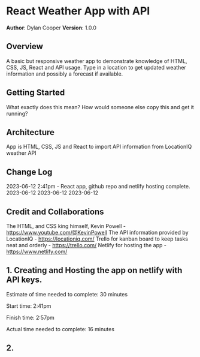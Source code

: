 # React Weather App with API

**Author**: Dylan Cooper
**Version**: 1.0.0

## Overview

A basic but responsive weather app to demonstrate knowledge of HTML, CSS, JS, React and API usage. Type in a location to get updated weather information and possibly a forecast if available.

## Getting Started

What exactly does this mean? How would someone else copy this and get it running?

## Architecture

App is HTML, CSS, JS and React to import API information from LocationIQ weather API

## Change Log

2023-06-12 2:41pm - React app, github repo and netlify hosting complete.
2023-06-12
2023-06-12
2023-06-12
## Credit and Collaborations

The HTML, and CSS king himself, Kevin Powell - https://www.youtube.com/@KevinPowell
The API information provided by LocationIQ - https://locationiq.com/
Trello for kanban board to keep tasks neat and orderly - https://trello.com/
Netlify for hosting the app - https://www.netlify.com/

## 1. Creating and Hosting the app on netlify with API keys.

Estimate of time needed to complete: 30 minutes

Start time: 2:41pm

Finish time: 2:57pm

Actual time needed to complete: 16 minutes

## 2. 